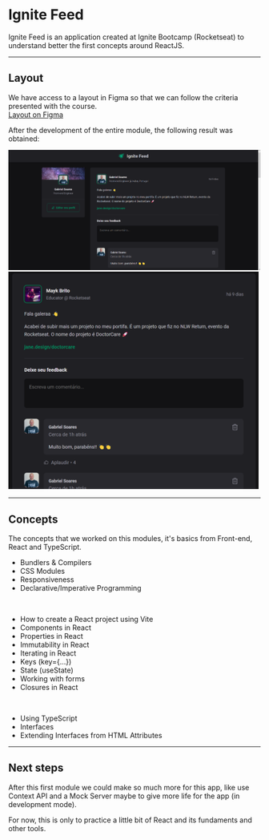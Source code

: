 # Ignite Feed
Ignite Feed is an application created at Ignite Bootcamp (Rocketseat) to understand better the first concepts around ReactJS. <br />

<hr />

## Layout
We have access to a layout in Figma so that we can follow the criteria presented with the course. <br />
[Layout on Figma](https://www.figma.com/community/file/1113573231685349036)

After the development of the entire module, the following result was obtained:

<img src="./_for_readme/general-view.png" width="700" />

<br />

<img src="./_for_readme/comments.png" width="500" />


<hr />

## Concepts
The concepts that we worked on this modules, it's basics from Front-end, React and TypeScript.

- Bundlers & Compilers
- CSS Modules
- Responsiveness
- Declarative/Imperative Programming

<br />

- How to create a React project using Vite
- Components in React
- Properties in React
- Immutability in React
- Iterating in React
- Keys (key={...})
- State (useState)
- Working with forms
- Closures in React

<br />

- Using TypeScript
- Interfaces
- Extending Interfaces from HTML Attributes

<hr />

## Next steps

After this first module we could make so much more for this app, like use Context API and a Mock Server maybe to give more life for the app (in development mode).

For now, this is only to practice a little bit of React and its fundaments and other tools.
